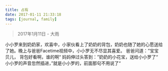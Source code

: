 ```yaml
---
title: 占有
date: 2017-01-11 21:33:18
tags: [journal, family]
---
```

> 2017年1月11日 - 大雨

小小罗来到奶奶家，欢喜中，小家伙看上了奶奶的背包，奶奶也随了她的心愿送给了她。晚上与爸爸Facetime视频中，小小罗无不尽显其喜爱。
爸爸问道：”宝宝贝儿， 背包好看啊，谁的啊“
妈妈伸过头答到：”奶奶的小花宝，送给小小罗了“
小小罗的声音忽然插进，”就是小小罗的，前面那句不用说了“